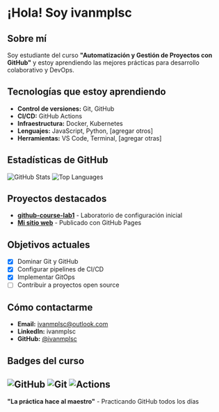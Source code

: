 # ¡Hola! Soy ivanmplsc
## Sobre mí
Soy estudiante del curso **"Automatización y Gestión de Proyectos con
GitHub"** y estoy aprendiendo las mejores prácticas para desarrollo
colaborativo y DevOps.
## Tecnologías que estoy aprendiendo
- **Control de versiones:** Git, GitHub
- **CI/CD:** GitHub Actions
- **Infraestructura:** Docker, Kubernetes
- **Lenguajes:** JavaScript, Python, [agregar otros]
- **Herramientas:** VS Code, Terminal, [agregar otras]
## Estadísticas de GitHub
![GitHub Stats](https://github-readme-stats.vercel.app/api?username=[tuusername]&show_icons=true&theme=radical)
![Top Languages](https://github-readme-stats.vercel.app/api/toplangs/?username=[tu-username]&layout=compact&theme=radical)
## Proyectos destacados
- **[github-course-lab1](https://github.com/curso-git-hub-martinez/github-course-lab1)** -
Laboratorio de configuración inicial
- **[Mi sitio web](https://github.com/curso-git-hub-martinez/github-course-lab1)** -
Publicado con GitHub Pages
## Objetivos actuales
- [x] Dominar Git y GitHub
- [x] Configurar pipelines de CI/CD
- [x] Implementar GitOps
- [ ] Contribuir a proyectos open source
## Cómo contactarme
- **Email:** ivanmplsc@outlook.com
- **LinkedIn:** ivanmplsc
- **GitHub:** [@ivanmplsc](https://github.com/ivanmplsc)
## Badges del curso
![GitHub](https://img.shields.io/badge/GitHub-100000?style=for-thebadge&logo=github&logoColor=white)
![Git](https://img.shields.io/badge/Git-F05032?style=for-thebadge&logo=git&logoColor=white)
![Actions](https://img.shields.io/badge/GitHub_Actions-2088FF?style=for-thebadge&logo=github-actions&logoColor=white)
---
**"La práctica hace al maestro"** - Practicando GitHub todos los días
